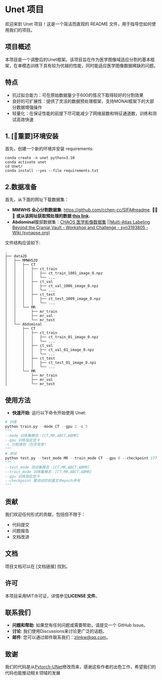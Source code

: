 # Unet 项目
欢迎来到 Unet 项目！这是一个简洁而直观的 README 文件，用于指导您如何使用我们的项目。
## 项目概述
本项目是一个调整后的Unet框架。该项目旨在作为医学图像域适应分割的基本框架，在单模态训练下具有较为优越的性能，同时能适应医学图像数据稀缺的问题。
## 特点

- 抗过拟合能力：可在原始数据量少于600的情况下取得较好的分割效果
- 良好的可扩展性：提供了灵活的数据预处理框架，支持MONAI框架下的大部分数据增强操作
- 轻量化：在保证性能的前提下尽可能减少了网络层数和特征通道数，训练和测试高效快速
## 1. [📌重要]环境安装

首先，创建一个新的环境并安装 requirements:
```shell
conda create -n unet python=3.10
conda activate unet
cd Unet/
conda install --yes --file requirements.txt
```

## 2.数据准备

首先，从下面的网址下载数据集：
- **MMWHS 全心分割数据集**: https://github.com/cchen-cc/SIFA#readme. 🚀🚀🚀 **或从该网址获取预处理的数据 [this link](https://hkustconnect-my.sharepoint.com/:f:/g/personal/hwanggr_connect_ust_hk/Evzk4w-LpoVFgKwa9dwl38EBR_szwDKITwJE0nOue1pLvw?e=joo4ei).**
- **Abdominal**腹部数据集：[CHAOS 医学影像数据集](https://hyper.ai/datasets/20546)  ||[Multi-Atlas Labeling Beyond the Cranial Vault - Workshop and Challenge - syn3193805 - Wiki (synapse.org)](https://www.synapse.org/Synapse:syn3193805/wiki/217789)

文件结构应该如下: 
```shell
.
├── data2D
│   ├── MMWHS2D
│   │   ├── CT
│   │   │   ├── ct_train
│   │   │   │   ├── ct_train_1001_image_0.npz
│   │   │   │   └── ...
│   │   │   ├── ct_val
│   │   │   │   ├── ct_val_1006_image_0.npz
│   │   │   │   └── ...
│   │   │   ├── ct_test
│   │   │   │   ├── ct_test_1009_image_0.npz
│   │   │   │   └── ...
│   │   └── MR
│   │       ├── mr_train
│   │       ├── mr_val
│   │       └── mr_test
│   └── Abdominal
│       ├── CT
│       │   ├── ct_train
│       │   │   ├── ct_train_01_image_0.npz
│       │   │   └── ...
│       │   ├── ct_val
│       │   │   ├── ct_val_01_image_0.npz
│       │   │   └── ...
│       │   ├── ct_test
│       │   │   ├── ct_test_01_image_0.npz
│       │   │   └── ...
│       └── MR
│           ├── mr_train
│           ├── mr_val
│           └── mr_test
```

## 使用方法

- **快速开始**: 运行以下命令开始使用 Unet:
```python
# 训练
python train.py --mode CT --gpu 2 -c 5
"""
--mode 训练集模态：[CT,MR,ABCT,ABMR]
--gpu 训练指定显卡
-c 分割类别（包含背景）
"""
# 测试
python test.py --test_mode MR --train_mode CT --gpu 0 --checkpoint 177 178 179
"""
--test_mode 测试集模态：[CT,MR,ABCT,ABMR]
--train_mode 训练集模态：[CT,MR,ABCT,ABMR]
--gpu 训练指定显卡
--checkpoint 要测试的权重文件epoch序号
"""
```

## 贡献
我们欢迎任何形式的贡献，包括但不限于：

- 代码提交
- 问题报告
- 文档改进

## 文档
项目文档可以在 [文档链接] 找到。
## 许可
本项目采用MIT许可证，详情参见**LICENSE 文件**。
## 联系我们

- **问题和帮助**: 如果您有任何问题或需要帮助，请提交一个 GitHub Issue。
- **讨论**: 我们使用Discussions来讨论更广泛的话题。
- **邮件**: 您可以通过邮件联系我们：zlinkw@qq.com。
## 致谢
我们的代码是从[Pytorch-UNet](https://github.com/milesial/Pytorch-UNet)修改而来，感谢这些作者的出色工作，希望我们的代码也能推动相关领域的发展



